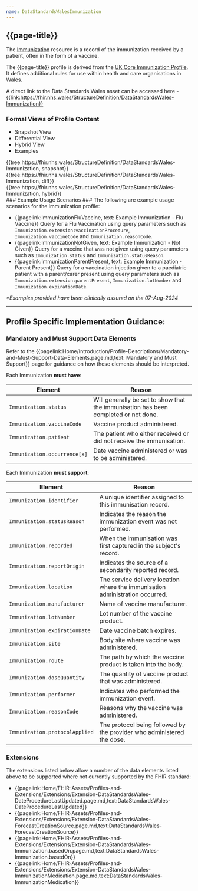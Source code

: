 ```yaml
---
name: DataStandardsWalesImmunization
---
```


## {{page-title}}

The [Immunization](https://www.hl7.org/fhir/r4/immunization.html) resource is a record of the immunization received by a patient, often in the form of a vaccine.

The {{page-title}} profile is derived from the [UK Core Immunization Profile](https://simplifier.net/guide/UK-Core-Implementation-Guide-STU2/Home/ProfilesandExtensions/Profile-UKCore-Immunization?version=2.0.1). It defines additional rules for use within health and care organisations in Wales.

A direct link to the Data Standards Wales asset can be accessed here - {{link:https://fhir.nhs.wales/StructureDefinition/DataStandardsWales-Immunization}}

### Formal Views of Profile Content
<div class="tab-wrap">
  <ul class="tab-head">
    <li class="tablink tab-active" onclick="openCity(this,'tabsnap')" data-target="tabsnap">
      Snapshot View
    </li>
    <li class="tablink" onclick="openCity(this,'tabdiff')" data-target="tabdiff">
      Differential View
    </li>
    <li class="tablink" onclick="openCity(this,'tabhybrid')" data-target="tabhybrid">
      Hybrid View
    </li>
    <li class="tablink" onclick="openCity(this,'tabeg')" data-target="tabeg">
      Examples
    </li>    
  </ul>
  <div class="tab-main">
    <div id="tabsnap" class="tabcontent active">      
      {{tree:https://fhir.nhs.wales/StructureDefinition/DataStandardsWales-Immunization, snapshot}}
    </div>
    <div id="tabdiff" class="tabcontent">
      {{tree:https://fhir.nhs.wales/StructureDefinition/DataStandardsWales-Immunization, diff}}
  </div>
    <div id="tabhybrid" class="tabcontent">
      {{tree:https://fhir.nhs.wales/StructureDefinition/DataStandardsWales-Immunization, hybrid}}
  </div>
  <div id="tabeg" class="tabcontent">
  ### Example Usage Scenarios ###
The following are example usage scenarios for the Immunization profile:

- {{pagelink:ImmunizationFluVaccine, text: Example Immunization - Flu Vaccine}} Query for a Flu Vaccination using query parameters such as `Immunization.extension:vaccinationProcedure`, `Immunization.vaccineCode` and `Immunization.reasonCode`.
- {{pagelink:ImmunizationNotGiven, text: Example Immunization - Not Given}} Query for a vaccine that was not given using query parameters such as `Immunization.status` and `Immunization.statusReason`.
- {{pagelink:ImmunizationParentPresent, text: Example Immunization - Parent Present}} Query for a vaccination injection given to a paediatric patient with a parent/carer present using query parameters such as `Immunization.extension:parentPresent`, `Immunization.lotNumber` and `Immunization.expirationDate`.

_*Examples provided have been clinically assured on the 07-Aug-2024_
  </div>    
</div>

---

## Profile Specific Implementation Guidance: ##

### Mandatory and Must Support Data Elements
Refer to the {{pagelink:Home/Introduction/Profile-Descriptions/Mandatory-and-Must-Support-Data-Elements.page.md,text: Mandatory and Must Support}} page for guidance on how these elements should be interpreted.

Each Immunization **must have**:

|Element|Reason|
|-|-|
|`Immunization.status`|Will generally be set to show that the immunisation has been completed or not done.|
|`Immunization.vaccineCode`|Vaccine product administered.|
|`Immunization.patient`|The patient who either received or did not receive the immunisation.|
|`Immunization.occurrence[x]`|Date vaccine administered or was to be administered.|


Each Immunization **must support**:

|Element|Reason|
|-|-|
|`Immunization.identifier`|A unique identifier assigned to this immunisation record.|
|`Immunization.statusReason`|Indicates the reason the immunization event was not performed.|
|`Immunization.recorded`|When the immunisation was first captured in the subject's record.|
|`Immunization.reportOrigin`|Indicates the source of a secondarily reported record.|
|`Immunization.location`|The service delivery location where the immunisation administration occurred.|
|`Immunization.manufacturer`|Name of vaccine manufacturer.|
|`Immunization.lotNumber`|Lot number of the vaccine product.|
|`Immunization.expirationDate`|Date vaccine batch expires.|
|`Immunization.site`|Body site where vaccine was administered.|
|`Immunization.route`|The path by which the vaccine product is taken into the body.|
|`Immunization.doseQuantity`|The quantity of vaccine product that was administered.|
|`Immunization.performer`|Indicates who performed the immunization event.|
|`Immunization.reasonCode`|Reasons why the vaccine was administered.|
|`Immunization.protocolApplied`|The protocol being followed by the provider who administered the dose.|

### Extensions

The extensions listed below allow a number of the data elements listed above to be supported where not currently supported by the FHIR standard:

* {{pagelink:Home/FHIR-Assets/Profiles-and-Extensions/Extensions/Extension-DataStandardsWales-DateProcedureLastUpdated.page.md,text:DataStandardsWales-DateProcedureLastUpdated}}
* {{pagelink:Home/FHIR-Assets/Profiles-and-Extensions/Extensions/Extension-DataStandardsWales-ForecastCreationSource.page.md,text:DataStandardsWales-ForecastCreationSource}}
* {{pagelink:Home/FHIR-Assets/Profiles-and-Extensions/Extensions/Extension-DataStandardsWales-Immunization.basedOn.page.md,text:DataStandardsWales-Immunization.basedOn}}
* {{pagelink:Home/FHIR-Assets/Profiles-and-Extensions/Extensions/Extension-DataStandardsWales-ImmunizationMedication.page.md,text:DataStandardsWales-ImmunizationMedication}}


